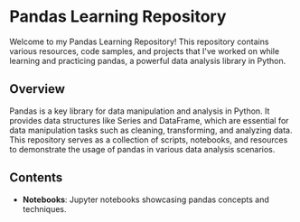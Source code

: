 # Pandas Learning Repository

Welcome to my Pandas Learning Repository! This repository contains various resources, code samples, and projects that I've worked on while learning and practicing pandas, a powerful data analysis library in Python.

## Overview

Pandas is a key library for data manipulation and analysis in Python. It provides data structures like Series and DataFrame, which are essential for data manipulation tasks such as cleaning, transforming, and analyzing data. This repository serves as a collection of scripts, notebooks, and resources to demonstrate the usage of pandas in various data analysis scenarios.

## Contents

- **Notebooks**: Jupyter notebooks showcasing pandas concepts and techniques.


